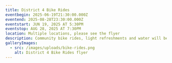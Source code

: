 ```yaml
---
title: District 4 Bike Rides
eventbegin: 2025-06-19T21:30:00.000Z
eventend: 2025-08-28T23:30:00.000Z
eventstart: JUN 19, 2025 AT 5:30PM
eventstop: AUG 28, 2025 AT 7:30PM
location: Multiple locations, please see the flyer
description: Community bike rides, light refreshments and water will be provided.
galleryImages:
  - src: /images/uploads/bike-rides.png
    alt: District 4 Bike Rides flyer
---
```

